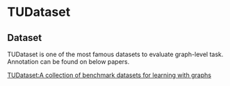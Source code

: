 # TUDataset 

## Dataset
TUDataset is one of the most famous datasets to evaluate graph-level task.
Annotation can be found on below papers.  

[TUDataset:A collection of benchmark datasets for learning with graphs](https://arxiv.org/pdf/2007.08663.pdf)
